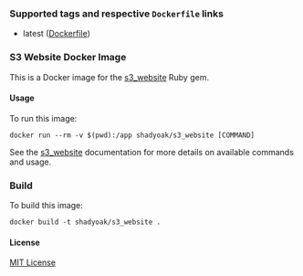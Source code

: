 ### Supported tags and respective `Dockerfile` links

* latest ([Dockerfile](https://github.com/shadyoak/s3_website/blob/master/Dockerfile))

### S3 Website Docker Image

This is a Docker image for the [s3_website](https://github.com/laurilehmijoki/s3_website) Ruby gem.

#### Usage

To run this image:

`docker run --rm -v $(pwd):/app shadyoak/s3_website [COMMAND]`

See the [s3_website](https://github.com/laurilehmijoki/s3_website) documentation for more details on available commands and usage.

### Build

To build this image:

`docker build -t shadyoak/s3_website .`

#### License

[MIT License](https://github.com/shadyoak/s3_website/blob/master/LICENSE)
